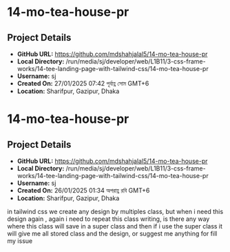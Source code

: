 # 14-mo-tea-house-pr

## Project Details
- **GitHub URL:** https://github.com/mdshahjalal5/14-mo-tea-house-pr
- **Local Directory:** /run/media/sj/developer/web/L1B11/3-css-frame-works/14-tee-landing-page-with-tailwind-css/14-mo-tea-house-pr
- **Username:** sj
- **Created On:** 27/01/2025 07:42 পূর্বাহ্ণ সোম GMT+6
- **Location:** Sharifpur, Gazipur, Dhaka


# 14-mo-tea-house-pr

## Project Details

- **GitHub URL:** https://github.com/mdshahjalal5/14-mo-tea-house-pr
- **Local Directory:** /run/media/sj/developer/web/L1B11/3-css-frame-works/14-tee-landing-page-with-tailwind-css/14-mo-tea-house-pr
- **Username:** sj
- **Created On:** 26/01/2025 01:34 অপরাহ্ণ রবি GMT+6
- **Location:** Sharifpur, Gazipur, Dhaka

in tailwind css we create any design by multiples class, but when i need this design again , again i need to repeat this class writing, is there any way where this class will save in a super class and then if i use the super class it will give me all stored class and the design, or suggest me anything for fill my issue